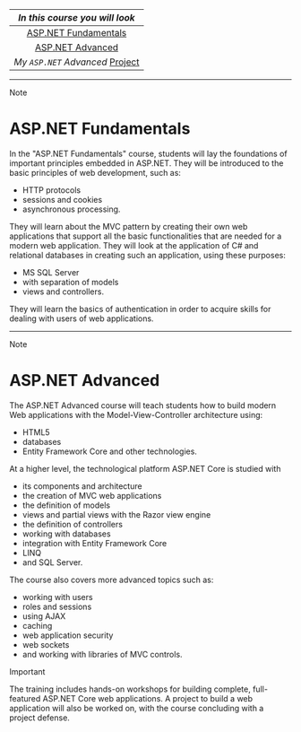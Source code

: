 |_In this course you will look_|
|              :--:            |
|[ASP.NET Fundamentals](#aspnet-fundamentals)|
|[ASP.NET Advanced](#aspnet-advanced)|
|_My `ASP.NET` Advanced_ [Project](https://github.com/VladimirShalamanov/MegaCars-ASP.NET-WebProject2023)|

----

> [!NOTE]
> # ASP.NET Fundamentals
> In the "ASP.NET Fundamentals" course, students will lay the foundations of important principles embedded in ASP.NET. They will be introduced to the basic principles of web development, such as:
> * HTTP protocols
> * sessions and cookies
> * asynchronous processing.
>
> They will learn about the MVC pattern by creating their own web applications that support all the basic functionalities that are needed for a modern web application. They will look at the application of C# and relational databases in creating such an application, using these purposes:
> * MS SQL Server
> * with separation of models
> * views and controllers.
> 
> They will learn the basics of authentication in order to acquire skills for dealing with users of web applications.

----

> [!NOTE]
> # ASP.NET Advanced
> The ASP.NET Advanced course will teach students how to build modern Web applications with the Model-View-Controller architecture using:
> * HTML5
> * databases
> * Entity Framework Core and other technologies.
>
> At a higher level, the technological platform ASP.NET Core is studied with
> * its components and architecture
> * the creation of MVC web applications
> * the definition of models
> * views and partial views with the Razor view engine
> * the definition of controllers
> * working with databases
> * integration with Entity Framework Core
> * LINQ
> * and SQL Server.
> 
> The course also covers more advanced topics such as:
> * working with users
> * roles and sessions
> * using AJAX
> * caching
> * web application security
> * web sockets
> * and working with libraries of MVC controls.

> [!IMPORTANT]
>  The training includes hands-on workshops for building complete, full-featured ASP.NET Core web applications. A project to build a web application will also be worked on, with the course concluding with a project defense.
